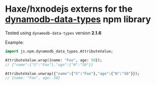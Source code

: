 # Haxe/hxnodejs externs for the [dynamodb-data-types](https://www.npmjs.com/package/dynamodb-data-types) npm library

Tested using `dynamodb-data-types` version **2.1.6**

Example:
```haxe
import js.npm.dynamodb_data_types.AttributeValue;

AttributeValue.wrap({name: "Foo", age: 50});
// {"name":{"S":"Foo"},"age":{"N":"50"}} 

AttributeValue.unwrap({"name":{"S":"Foo"},"age":{"N":"50"}});
// {name: "Foo", age: 50}
```